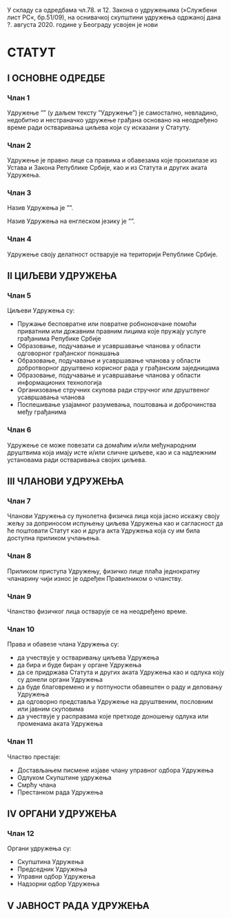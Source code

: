 У складу са одредбама чл.78. и 12. Закона о удружењима (»Службени лист РС«, бр.51/09), на оснивачкој скупштини удружења одржаној дана ?. августа 2020. године у Београду усвојен је нови

# СТАТУТ

## I ОСНОВНЕ ОДРЕДБЕ

### Члан 1

Удружење ”” (у даљем тексту ”Удружење”) је самостално, невладино, недобитно и нестраначко удружење грађана основано на неодређено време ради остваривања циљева који су исказани у Статуту.

### Члан 2

Удружење је правно лице са правима и обавезама које произилазе из Устава и Закона Републике Србије, као и из Статута и других аката Удружења.

### Члан 3

Назив Удружења је ””.

Назив Удружења на енглеском језику је ””.

### Члан 4

Удружење своју делатност остварује на територији Републике Србије.

## II ЦИЉЕВИ УДРУЖЕЊА

### Члан 5

Циљеви Удружења су:
- Пружање бесповратне или повратне робноновчане помоћи приватним или државним правним лицима које пружају услуге грађанима Репубике Србије
- Образовање, подучавање и усавршавање чланова у области одговорног грађанског понашања
- Образовање, подучавање и усавршавање чланова у области добротворног друштвено корисног рада у грађанским заједницама
- Образовање, подучавање и усавршавање чланова у области информационих технологија
- Организовање стручних скупова ради стручног или друштвеног усавршавања чланова
- Поспешивање узајамног разумевања, поштовања и доброчинства међу грађанима

### Члан 6

Удружење се може повезати са домаћим и/или међународним друштвима која имају исте и/или сличне циљеве, као и са надлежним установама ради остваривања својих циљева.

## III ЧЛАНОВИ УДРУЖЕЊА

### Члан 7

Чланови Удружења су пунолетна физичка лица која јасно искажу своју жељу за доприносом испуњењу циљева Удружења као и сагласност да ће поштовати Статут као и друга акта Удружења која су им била доступна приликом учлањења.

### Члан 8

Приликом приступа Удружењу, физичко лице плаћа једнократну чланарину чији износ је одређен Правилником о чланству.

### Члан 9

Чланство физичког лица остварује се на неодређено време.

### Члан 10

Права и обавезе члана Удружења су:
- да учествује у остваривању циљева Удружења
- да бира и буде биран у органе Удружења
- да се придржава Статута и других аката Удружења као и одлука коју су донели органи Удружења
- да буде благовремено и у потпуности обавештен о раду и деловању Удружења
- да одговорно представља Удружење на друштвеним, пословним или јавним скуповима
- да учествује у расправама које претходе доношењу одлука или променама аката Удружења

### Члан 11

Чластво престаје:
- Достављањем писмене изјаве члану управног одбора Удружења
- Одлуком Скупштине удружења
- Смрћу члана
- Престанком рада Удружења

## IV ОРГАНИ УДРУЖЕЊА

### Члан 12

Органи удружења су:
- Скупштина Удружења
- Председник Удружења
- Управни одбор Удружења
- Надзорни одбор Удружења

## V ЈАВНОСТ РАДА УДРУЖЕЊА
